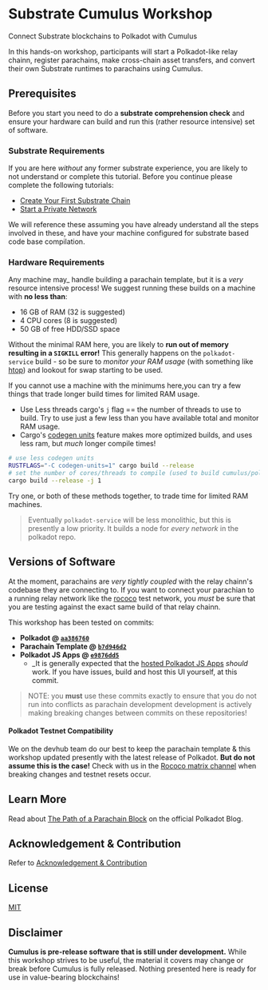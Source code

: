 # Substrate Cumulus Workshop

Connect Substrate blockchains to Polkadot with Cumulus

In this hands-on workshop, participants will start a Polkadot-like relay chainn, register
parachains, make cross-chain asset transfers, and convert their own Substrate runtimes to
parachains using Cumulus.

## Prerequisites

Before you start you need to do a **substrate comprehension check** and ensure your hardware
can build and run this (rather resource intensive) set of software.


### Substrate Requirements 

If you are here _without_ any former substrate experience, you are likely to not understand or
complete this tutorial. Before you continue please complete the following tutorials:

- [Create Your First Substrate Chain](https://substrate.dev/docs/en/tutorials/create-your-first-substrate-chain/)
- [Start a Private Network](https://substrate.dev/docs/en/tutorials/start-a-private-network/)

We will reference these assuming you have already understand all the steps involved in these,
and have your machine configured for substrate based code base compilation.

### Hardware Requirements

Any machine may_ handle building a parachain template, but it is a _very_ resource intensive process!
We suggest running these builds on a machine with **no less than**:
- 16 GB of RAM (32 is suggested)
- 4 CPU cores (8 is suggested)
- 50 GB of free HDD/SSD space

Without the minimal RAM here, you are likely to **run out of memory resulting in a `SIGKILL` error!**
This generally happens on the `polkadot-service` build - so be sure to *monitor your RAM usage*
(with something like [htop](https://htop.dev/)) and lookout for swap starting to be used.

If you cannot use a machine with the minimums here,you can try a few things that trade longer build 
times for limited RAM usage.
- Use Less threads cargo's `j` flag == the number of threads to use to build.
  Try to use just a few less than you have available total and monitor RAM usage.
- Cargo's [codegen units](](https://doc.rust-lang.org/cargo/reference/profiles.html#codegen-units)) 
  feature makes more optimized builds, and uses less ram, but _much_ longer compile times!

```bash
# use less codegen units
RUSTFLAGS="-C codegen-units=1" cargo build --release 
# set the number of cores/threads to compile (used to build cumulus/polkadot on rpi 3)
cargo build --release -j 1
```

Try one, or both of these methods together, to trade time for limited RAM machines. 

> Eventually `polkadot-service` will be less monolithic, but this is presently a low priority.
> It builds a node for _every network_ in the polkadot repo.

## Versions of Software

At the moment, parachains are _very tightly coupled_ with the relay chainn's codebase they are 
connecting to. If you want to connect your parachian to a running relay network like the 
[rococo](https://wiki.polkadot.network/docs/en/build-parachains-rococo) test network, you _must_
be sure that you are testing against the exact same build of that relay chainn. 

This workshop has been tested on commits:

- **Polkadot @ [`aa386760`](https://github.com/paritytech/polkadot/commit/aa386760948574af4078c59decf558d16efe15e2)**
- **Parachain Template @ [`b7d946d2`](https://github.com/substrate-developer-hub/substrate-parachain-template/commit/b7d946d2877104b0d520b68b390205c17fb10563)**
- **Polkadot JS Apps @ [`e9876dd5`](https://github.com/polkadot-js/apps/commit/e9876dd592c11590b08e0fbaba00de148555395f)**
    - _It is generally expected that the [hosted Polkadot JS Apps](https://polkadot.js.org/apps/#/explorer)
      _should_ work. If you have issues, build and host this UI yourself, at this commit.

> NOTE: you **must** use these commits exactly to ensure that you do not run into conflicts as parachain development
> development is actively making breaking changes between commits on these repositories!

#### Polkadot Testnet Compatibility

We on the devhub team do our best to keep the parachain template & this workshop updated presently
with the latest release of Polkadot. **But do not assume this is the case!**
Check with us in the [Rococo matrix channel](https://matrix.to/#/#rococo:matrix.parity.io) when
breaking changes and testnet resets occur.

## Learn More

Read about [The Path of a Parachain Block](https://polkadot.network/the-path-of-a-parachain-block/) on the official
Polkadot Blog.

## Acknowledgement & Contribution

Refer to [Acknowledgement & Contribution](acknowledgement-contribution.md)

## License

[MIT](LICENCE)

## Disclaimer

**Cumulus is pre-release software that is still under development.** While this workshop strives to be useful, the material
it covers may change or break before Cumulus is fully released. Nothing presented here is ready for use in value-bearing
blockchains!
